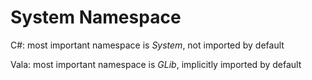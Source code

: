 # System Namespace

C#: most important namespace is _System_, not imported by
default

Vala: most important namespace is _GLib_, implicitly
imported by default
